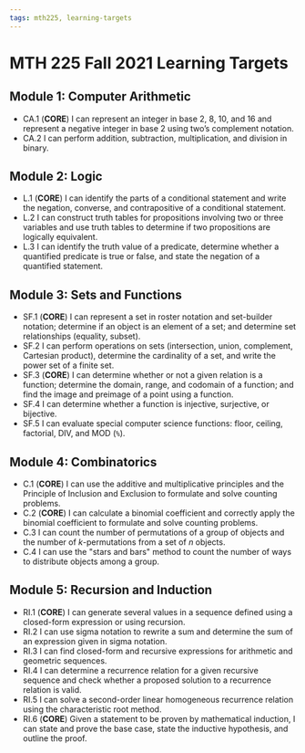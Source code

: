 ```yaml
---
tags: mth225, learning-targets
---
```


# MTH 225 Fall 2021 Learning Targets

## Module 1: Computer Arithmetic
* CA.1 (**CORE**) I can represent an integer in base 2, 8, 10, and 16 and represent a negative integer in base 2 using two’s complement notation.
* CA.2 I can perform addition, subtraction, multiplication, and division in binary.

## Module 2: Logic
* L.1 (**CORE**) I can identify the parts of a conditional statement and write the negation, converse, and contrapositive of a conditional statement.
* L.2 I can construct truth tables for propositions involving two or three variables and use truth tables to determine if two propositions are logically equivalent.
* L.3 I can identify the truth value of a predicate, determine whether a quantified predicate is true or false, and state the negation of a quantified statement.


## Module 3: Sets and Functions

* SF.1 (**CORE**) I can represent a set in roster notation and set-builder notation; determine if an object is an element of a set; and determine set relationships (equality, subset).
* SF.2 I can perform operations on sets (intersection, union, complement, Cartesian product), determine the cardinality of a set, and write the power set of a finite set.
* SF.3 (**CORE**) I can determine whether or not a given relation is a function; determine the domain, range, and codomain of a function; and find the image and preimage of a point using a function.
* SF.4 I can determine whether a function is injective, surjective, or bijective.
* SF.5 I can evaluate special computer science functions: floor, ceiling, factorial, DIV, and MOD (`%`).

## Module 4: Combinatorics

* C.1 (**CORE**) I can use the additive and multiplicative principles and the Principle of Inclusion and Exclusion to formulate and solve counting problems.
* C.2 (**CORE**) I can calculate a binomial coefficient and correctly apply the binomial coefficient to formulate and solve counting problems.
* C.3 I can count the number of permutations of a group of objects and the number of $k$-permutations from a set of $n$ objects.
* C.4 I can use the "stars and bars" method to count the number of ways to distribute objects among a group.

## Module 5: Recursion and Induction

* RI.1 (**CORE**) I can generate several values in a sequence defined using a closed-form expression or using recursion.
* RI.2 I can use sigma notation to rewrite a sum and determine the sum of an expression given in sigma notation.
* RI.3 I can find closed-form and recursive expressions for arithmetic and geometric sequences.
* RI.4 I can determine a recurrence relation for a given recursive sequence and check whether a proposed solution to a recurrence relation is valid.
* RI.5 I can solve a second-order linear homogeneous recurrence relation using the characteristic root method.
* RI.6 (**CORE**) Given a statement to be proven by mathematical induction, I can state and prove the base case, state the inductive hypothesis, and outline the proof.